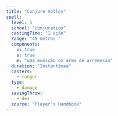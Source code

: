 ```yaml
---
title: "Conjure Volley"
spell:
  level: 5
  school: "conjuration"
  castingTime: "1 ação"
  range: "45 metros "
  components:
    v: true
    s: true
    m: "uma munição ou arma de arremesso"
  duration: "Instantânea"
  casters:
    - ranger
  type:
    - damage
  savingThrow:
    - dex
  source: "Player's Handbook"
---
```

